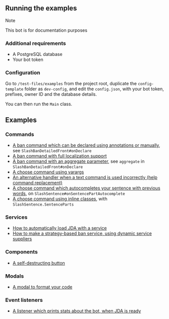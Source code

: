 ## Running the examples

> [!NOTE]
> This bot is for documentation purposes

### Additional requirements

* A PostgreSQL database
* Your bot token

### Configuration
Go to `/test-files/examples` from the project root, duplicate the `config-template` folder as `dev-config`,
and edit the `config.json`, with your bot token, prefixes, owner ID and the database details.

You can then run the `Main` class.

## Examples

### Commands
* [A ban command which can be declared using annotations or manually](kotlin/io/github/freya022/bot/commands/slash/SlashBan.kt), see `SlashBanDetailedFront#onDeclare`
* [A ban command with full localization support](kotlin/io/github/freya022/bot/commands/slash/SlashBan.kt)
* [A ban command with an aggregate parameter](kotlin/io/github/freya022/bot/commands/slash/SlashBan.kt), see `aggregate` in `SlashBanDetailedFront#onDeclare`
* [A choose command using varargs](kotlin/io/github/freya022/bot/commands/slash/SlashChoose.kt)
* [An alternative handler when a text command is used incorrectly (help command replacement)](kotlin/io/github/freya022/bot/commands/text/HelpCommand.kt)
* [A choose command which autocompletes your sentence with previous words](kotlin/io/github/freya022/bot/commands/slash/SlashSentence.kt), on `SlashSentence#onSentencePartAutocomplete`
* [A choose command using inline classes](kotlin/io/github/freya022/bot/commands/slash/SlashSentence.kt), with `SlashSentence.SentenceParts`
 
### Services
* [How to automatically load JDA with a service](kotlin/io/github/freya022/bot/Bot.kt)
* [How to make a strategy-based ban service, using dynamic service suppliers](kotlin/io/github/freya022/bot/commands/ban/BanService.kt)

### Components
* [A self-destructing button](kotlin/io/github/freya022/bot/commands/slash/SlashButton.kt)

### Modals
* [A modal to format your code](kotlin/io/github/freya022/bot/commands/slash/SlashModal.kt)

### Event listeners
* [A listener which prints stats about the bot, when JDA is ready](kotlin/io/github/freya022/bot/ReadyListener.kt)